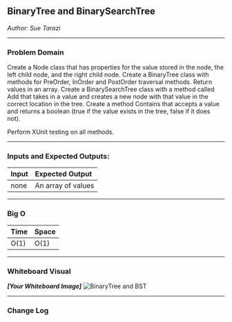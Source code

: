 ## BinaryTree and BinarySearchTree
*Author: Sue Tarazi*

---

### Problem Domain
Create a Node class that has properties for the value stored in the node, the left child node, and the right child node. Create a BinaryTree class with methods for PreOrder, InOrder and PostOrder traversal methods. Return values in an array. Create a BinarySearchTree class with a method called Add that takes in a value and creates a new node with that value in the correct location in the tree. Create a method Contains that accepts a value and returns a boolean (true if the value exists in the tree, false if it does not). 

Perform XUnit testing on all methods.

---

### Inputs and Expected Outputs:

| Input | Expected Output |
| :----------- | :----------- |
| none | An array of values |
 

---

### Big O


| Time | Space |
| :----------- | :----------- |
| O(1) | O(1) |


---


### Whiteboard Visual
***[Your Whiteboard Image]***
![BinaryTree and BST](https://i.imgur.com/Z7ydcTo.jpg)


---

### Change Log
